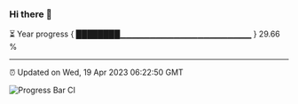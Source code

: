 ### Hi there 👋

⏳ Year progress { ████████▁▁▁▁▁▁▁▁▁▁▁▁▁▁▁▁▁▁▁▁▁▁ } 29.66 %

---

⏰ Updated on Wed, 19 Apr 2023 06:22:50 GMT

![Progress Bar CI](https://github.com/ZhaoGui/ZhaoGui/workflows/Progress%20Bar%20CI/badge.svg)

